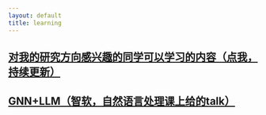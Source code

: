```yaml
---
layout: default
title: learning
---
```


## [对我的研究方向感兴趣的同学可以学习的内容（点我，持续更新）](preliminary)

## [GNN+LLM（智软，自然语言处理课上给的talk）](GNN)